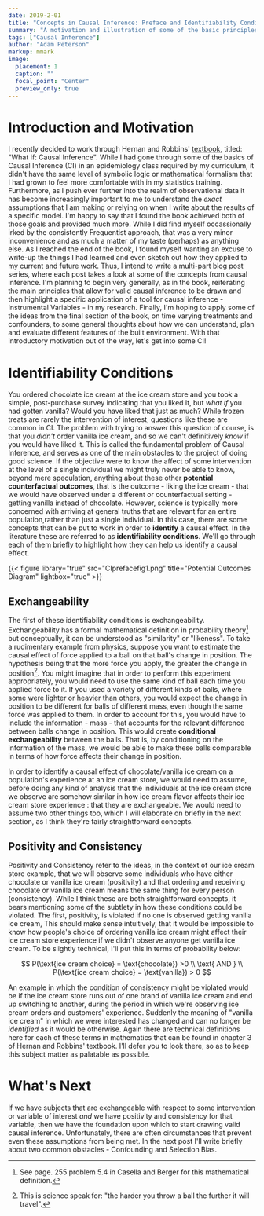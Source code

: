 ```yaml
---
date: 2019-2-01
title: "Concepts in Causal Inference: Preface and Identifiability Conditions"
summary: "A motivation and illustration of some of the basic principles underlying Causal Inference"
tags: ["Causal Inference"]
author: "Adam Peterson"
markup: mmark
image:
  placement: 1
  caption: ""
  focal_point: "Center"
  preview_only: true 
---
```


# Introduction and Motivation

I recently decided to work through Hernan and Robbins' [textbook](https://www.hsph.harvard.edu/miguel-hernan/causal-inference-book/), 
titled: "What If: Causal Inference". While I had gone through some of the basics of  Causal Inference (CI) in an epidemiology class required by my 
curriculum, it didn't have the same level of symbolic logic or mathematical formalism that I had grown to feel more comfortable with 
in my statistics training. Furthermore, as I push ever further into the realm of observational data it has become 
increasingly important to me to understand the *exact* assumptions that I am making or relying on when 
I write about the results of a specific model. I'm happy to say that I found the book achieved both of those goals and 
provided much more. While I did find myself occassionally irked by the consistently Frequentist approach, that was a very minor
inconvenience and as much a matter of my taste (perhaps) as anything else.
As I reached the end of the book, I found myself wanting an excuse to write-up
the things I had learned and even sketch out how they applied to my current and future work. Thus,
I intend to write a multi-part blog post series, where each post takes a look at some of the concepts from causal inference. 
I'm planning to begin very generally, as in the book, reiterating the main principles that allow for valid causal inference to be 
drawn and then highlight a specific application of a tool for causal inference - Instrumental Variables - in my research. Finally, I'm hoping to 
apply some of the ideas from the final section of the book, on time varying treatments and confounders, to some general thoughts about how 
we can understand, plan and evaluate different features of the built environment. With that introductory motivation out of the way,
let's get into some CI!


# Identifiability Conditions

You ordered chocolate ice cream at the ice cream store and you took a simple, post-purchase survey indicating that you liked it, but *what if* you had gotten vanilla?
Would you have liked that just as much? While frozen treats are rarely the intervention of interest, questions like these are common in CI. The problem with trying to
answer this question of course, is that you *didn't* order vanilla ice cream, and so we can't definitively *know* if you would have liked it.
This is called the fundamental problem of Causal Inference, and serves as one of the main obstacles to the project of doing good science. 
If the objective were to know the affect of some intervention at the level of a single individual we might truly never be able to know, beyond mere speculation, anything about
these other **potential counterfactual outcomes**, that is the outcome - liking the ice cream - that we would have observed under a 
different or counterfactual setting - getting vanilla instead of chocolate. However, science is typically more concerned with arriving at 
general truths that are relevant for an entire population,rather than just a single individual. In this case, there are some concepts that can be put to work in order to **identify** a causal effect.
In the literature these are referred to as **identifiability conditions**. We'll go through each of them briefly to highlight how they can help us identify a causal effect.

{{< figure library="true" src="CIprefacefig1.png" title="Potential Outcomes Diagram" lightbox="true" >}}

## Exchangeability

The first of these identifiability conditions is exchangeability. Exchangeability has a formal mathematical definition in probability theory[^1]
but conceptually, it can be understood as "similarity" or "likeness". To take a rudimentary example from physics, suppose you want to estimate
the causal effect of force applied to a ball on that ball's change in position. The hypothesis being that the more force you apply, the greater
the change in position[^2]. You might imagine that in order to perform this experiment appropriately, you would need to use the same kind of ball
each time you applied force to it. If you used a variety of different kinds of balls, where some were lighter or heavier than others, you would expect
the change in position to be different for balls of different mass, even though the same force was applied to them. In order to account for this, you would have to include 
the information - mass - that accounts for the relevant difference between balls change in position. This would create **conditional exchangeability** between the balls.
That is, by conditioning on the information of the mass, we would be able to make these balls comparable in terms of how force affects their change in position. 

In order to identify a causal effect of chocolate/vanilla ice cream on a population's experience at an ice cream store, we would need to assume, before 
doing any kind of analysis that the individuals at the ice cream store we observe are somehow similar in how ice cream flavor affects their ice cream store experience : that they are 
exchangeable. We would need to assume two other things too, which I will elaborate on briefly in the next section, as I think they're fairly straightforward concepts.


## Positivity and Consistency 

Positivity and Consistency refer to the ideas, in the context of our ice cream store example, that we will observe some individuals who have either chocolate or vanilla ice cream (positivity) and 
that ordering and receiving chocolate or vanilla ice cream means the same thing for every person (consistency). While I think these are both straightforward concepts,
it bears mentioning some of the subtlety in how these conditions could be violated. The first, positivity, is violated if no one is observed getting 
vanilla ice cream, This should make sense intuitively, that it would be impossible to know how people's choice of ordering vanilla ice cream might affect their ice cream store experience if 
we didn't observe anyone get vanilla ice cream. To be slightly technical, I'll put this in terms of probability below:

$$
P(\text{ice cream choice} = \text{chocolate}) >0 \\ \text{ AND } \\  P(\text{ice cream choice} = \text{vanilla}) > 0 
$$

An example in which the condition of consistency might be violated would be if the ice cream store runs out of one brand of 
vanilla ice cream and end up switching to another, during the period in which we're observing ice cream orders and customers' experience. 
Suddenly the meaning of "vanilla ice cream" in which we were interested has changed and can no longer be *identified* as it would be otherwise. Again there 
are technical definitions here for each of these terms in mathematics that can be found in chapter 3 of Hernan and Robbins' textbook. I'll defer you 
to look there, so as to keep this subject matter as palatable as possible. 

# What's Next

If we have subjects that are exchangeable with respect to some intervention or variable of interest *and* we have positivity and consistency for that variable,
then we have the foundation upon which to start drawing valid causal inference. Unfortunately, there are often circumstances that prevent even these
assumptions from being met. In the next post I'll write briefly about two common obstacles - Confounding and Selection Bias.



[^1]: See page. 255 problem 5.4 in Casella and Berger for this mathematical definition.
[^2]: This is science speak for: "the harder you throw a ball the further it will travel".
